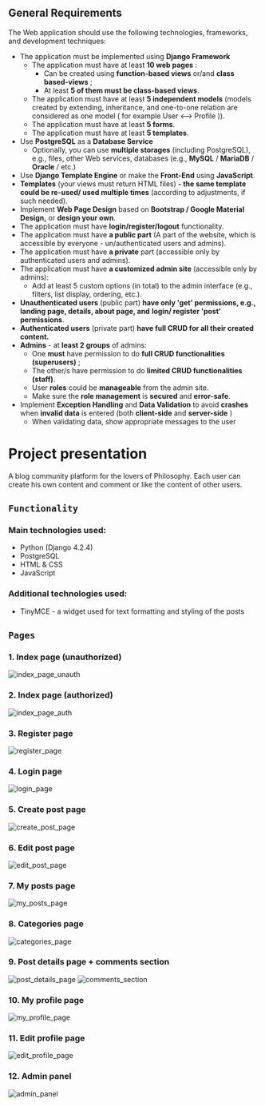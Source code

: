 ## General Requirements

The Web application should use the following technologies, frameworks, and development techniques:

- The application must be implemented using **Django Framework**
    - The application must have at least **10 web pages** :
      - Can be created using **function-based views** or/and **class based-views** ;
      - At least **5 of them must be class-based views**.
    - The application must have at least **5 independent models** (models created by extending, inheritance,
         and one-to-one relation are considered as one model ( for example User <–> Profile )).
    - The application must have at least **5 forms**.
    - The application must have at least **5 templates**.
- Use **PostgreSQL** as a **Database Service**
    - Optionally, you can use **multiple storages** (including PostgreSQL), e.g., files, other Web services,
       databases (e.g., **MySQL** / **MariaDB** / **Oracle** / etc.)
- Use **Django Template Engine** or make the **Front-End** using **JavaScript**.
- **Templates** (your views must return HTML files) **- the same template could be re-used/ used multiple times**
    (according to adjustments, if such needed).
- Implement **Web Page Design** based on **Bootstrap / Google Material Design,** or **design your own**.
- The application must have **login/register/logout** functionality.
- The application must have **a public part** (A part of the website, which is accessible by everyone -
    un/authenticated users and admins).
- The application must have **a private** part (accessible only by authenticated users and admins).
- The application must have **a customized admin site** (accessible only by admins):
    - Add at least 5 custom options (in total) to the admin interface (e.g., filters, list display, ordering, etc.).
- **Unauthenticated users** (public part) **have only 'get' permissions, e.g., landing page, details, about page, and**
    **login/ register 'post' permissions**.
- **Authenticated users** (private part) **have full CRUD for all their created content.**
- **Admins** - at **least 2 groups** of admins:
    - One **must** have permission to do **full CRUD functionalities (superusers)** ;
    - The other/s have permission to do **limited CRUD functionalities (staff)**.
    - User **roles** could be **manageable** from the admin site.
    - Make sure the **role management** is **secured** and **error-safe**.
- Implement **Exception Handling** and **Data Validation** to avoid **crashes** when **invalid data** is entered
    (both **client-side** and **server-side** )
  - When validating data, show appropriate messages to the user


# Project presentation



A blog community platform for the lovers of Philosophy. Each user can create his own content
and comment or like the content of other users.

## <code>Functionality</code>

### Main technologies used:

- Python (Django 4.2.4)
- PostgreSQL
- HTML & CSS
- JavaScript

### Additional technologies used:

- TinyMCE - a widget used for text formatting and styling of the posts

## <code>Pages</code>


<h3>1. Index page (unauthorized) </h3>

![index_page_unauth](https://github.com/b-hristov/PhilosophersBlog_Django_final_project/assets/77896833/03594963-0930-41e5-81bb-45f6963c77b3)

<h3>2. Index page (authorized)</h3>

![index_page_auth](https://github.com/b-hristov/PhilosophersBlog_Django_final_project/assets/77896833/dbc64cec-7544-4b89-9d66-be7777f6c84c)

<h3>3. Register page </h3>

![register_page](https://github.com/b-hristov/PhilosophersBlog_Django_final_project/assets/77896833/545652a9-486e-4aca-9cd7-185b33eb3ade)

<h3>4. Login page </h3>

![login_page](https://github.com/b-hristov/PhilosophersBlog_Django_final_project/assets/77896833/c539d544-8390-44d7-9a6b-d1e2430b7570)

<h3>5. Create post page </h3>

![create_post_page](https://github.com/b-hristov/PhilosophersBlog_Django_final_project/assets/77896833/3b3015d2-f5c8-4629-bf49-e1025b3eb8b0)

<h3>6. Edit post page </h3>

![edit_post_page](https://github.com/b-hristov/PhilosophersBlog_Django_final_project/assets/77896833/0a09b12d-9a67-474f-937e-918d07a2677a)

<h3>7. My posts page </h3>

![my_posts_page](https://github.com/b-hristov/PhilosophersBlog_Django_final_project/assets/77896833/0acdadfa-729f-4173-9be4-01ef3032b2a1)

<h3>8. Categories page </h3>

![categories_page](https://github.com/b-hristov/PhilosophersBlog_Django_final_project/assets/77896833/fd8af4f6-c61b-4f09-834e-9afe6187fe10)

<h3>9. Post details page + comments section </h3>

![post_details_page](https://github.com/b-hristov/PhilosophersBlog_Django_final_project/assets/77896833/1ee8b903-1e05-4eeb-afaf-53a8c94409bc)
![comments_section](https://github.com/b-hristov/PhilosophersBlog_Django_final_project/assets/77896833/0e7d6e00-40b4-493c-b0a5-4c3e284ea230)

<h3>10. My profile page </h3>

![my_profile_page](https://github.com/b-hristov/PhilosophersBlog_Django_final_project/assets/77896833/4b2a3f2f-8061-40a5-9dad-f022fb9b58f9)

<h3>11. Edit profile page </h3>

![edit_profile_page](https://github.com/b-hristov/PhilosophersBlog_Django_final_project/assets/77896833/90f2b4e6-1e68-4875-9fe9-d886785dcbea)

<h3>12. Admin panel </h3>

![admin_panel](https://github.com/b-hristov/PhilosophersBlog_Django_final_project/assets/77896833/49b7123b-1e42-40fb-bd44-8b727de2b771)

